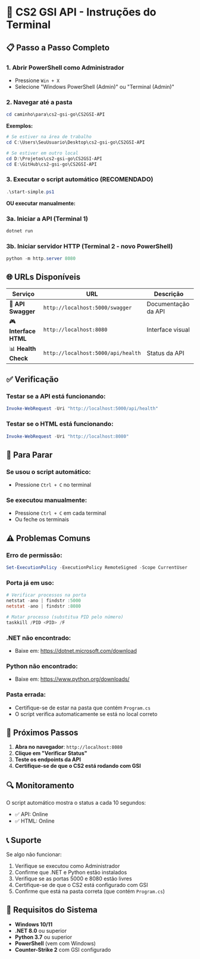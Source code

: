 # 🚀 CS2 GSI API - Instruções do Terminal

## 📋 Passo a Passo Completo

### 1. Abrir PowerShell como Administrador
- Pressione `Win + X`
- Selecione "Windows PowerShell (Admin)" ou "Terminal (Admin)"

### 2. Navegar até a pasta
```powershell
cd caminho\para\cs2-gsi-go\CS2GSI-API
```

**Exemplos:**
```powershell
# Se estiver na área de trabalho
cd C:\Users\SeuUsuario\Desktop\cs2-gsi-go\CS2GSI-API

# Se estiver em outro local
cd D:\Projetos\cs2-gsi-go\CS2GSI-API
cd E:\GitHub\cs2-gsi-go\CS2GSI-API
```

### 3. Executar o script automático (RECOMENDADO)
```powershell
.\start-simple.ps1
```

**OU executar manualmente:**

### 3a. Iniciar a API (Terminal 1)
```powershell
dotnet run
```

### 3b. Iniciar servidor HTTP (Terminal 2 - novo PowerShell)
```powershell
python -m http.server 8080
```

## 🌐 URLs Disponíveis

| Serviço | URL | Descrição |
|---------|-----|-----------|
| 🔧 **API Swagger** | `http://localhost:5000/swagger` | Documentação da API |
| 🎮 **Interface HTML** | `http://localhost:8080` | Interface visual |
| 📊 **Health Check** | `http://localhost:5000/api/health` | Status da API |

## ✅ Verificação

### Testar se a API está funcionando:
```powershell
Invoke-WebRequest -Uri "http://localhost:5000/api/health"
```

### Testar se o HTML está funcionando:
```powershell
Invoke-WebRequest -Uri "http://localhost:8080"
```

## 🛑 Para Parar

### Se usou o script automático:
- Pressione `Ctrl + C` no terminal

### Se executou manualmente:
- Pressione `Ctrl + C` em cada terminal
- Ou feche os terminais

## ⚠️ Problemas Comuns

### Erro de permissão:
```powershell
Set-ExecutionPolicy -ExecutionPolicy RemoteSigned -Scope CurrentUser
```

### Porta já em uso:
```powershell
# Verificar processos na porta
netstat -ano | findstr :5000
netstat -ano | findstr :8080

# Matar processo (substitua PID pelo número)
taskkill /PID <PID> /F
```

### .NET não encontrado:
- Baixe em: https://dotnet.microsoft.com/download

### Python não encontrado:
- Baixe em: https://www.python.org/downloads/

### Pasta errada:
- Certifique-se de estar na pasta que contém `Program.cs`
- O script verifica automaticamente se está no local correto

## 📱 Próximos Passos

1. **Abra no navegador**: `http://localhost:8080`
2. **Clique em "Verificar Status"**
3. **Teste os endpoints da API**
4. **Certifique-se de que o CS2 está rodando com GSI**

## 🔍 Monitoramento

O script automático mostra o status a cada 10 segundos:
- ✅ API: Online
- ✅ HTML: Online

## 📞 Suporte

Se algo não funcionar:
1. Verifique se executou como Administrador
2. Confirme que .NET e Python estão instalados
3. Verifique se as portas 5000 e 8080 estão livres
4. Certifique-se de que o CS2 está configurado com GSI
5. Confirme que está na pasta correta (que contém `Program.cs`)

## 🎯 Requisitos do Sistema

- **Windows 10/11**
- **.NET 8.0** ou superior
- **Python 3.7** ou superior
- **PowerShell** (vem com Windows)
- **Counter-Strike 2** com GSI configurado 